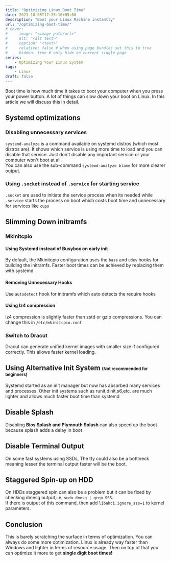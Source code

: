 ```yaml
---
title: "Optimizing Linux Boot Time"
date: 2023-10-05T17:35:10+05:00
description: "Boot your Linux Machine instantly"
url: "/optimizing-boot-time/"
# cover:
#     image: "<image path/url>"
#     alt: "<alt text>"
#     caption: "<text>"
#     relative: false # when using page bundles set this to true
#     hidden: true # only hide on current single page
series:
    - Optimizing Your Linux System
tags:
    - Linux
draft: false
---
```

Boot time is how much time it takes to boot your computer when you press your power button. A lot of things can slow down your boot on Linux. In this article we will discuss this in detail.

## Systemd optimizations
### Disabling unnecessary services
`systemd-analyze` is a command available on systemd distros (which most distros are). It shows which service is using more time to load and you can disable that service. Just don't disable any important service or your computer won't boot at all.\
You can also use the sub-command `systemd-analyze blame` for more clearer output.
### Using `.socket` instead of `.service` for starting service
`.socket` are used to initiate the service process when its needed while `.service` starts the process on boot which costs boot time and unnecessary for services like `cups`
## Slimming Down initramfs
### Mkinitcpio
#### Using Systemd instead of Busybox on early init
By default, the Mkinitcpio configuration uses the `base` and `udev` hooks for building the initramfs. Faster boot times can be achieved by replacing them with systemd
#### Removing Unnecessary Hooks
Use `autodetect` hook for initramfs which auto detects the require hooks
#### Using lz4 compression
lz4 compression is slightly faster than zstd or gzip compressions. You can change this in `/etc/mkinitcpio.conf` 
### Switch to Dracut
Dracut can generate unified kernel images with smaller size if configured correctly. This allows faster kernel loading.

## Using Alternative Init System <font size="2">(Not recommended for beginners)</font>
Systemd started as an init manager but now has absorbed many services and processes. Other init systems such as runit,dinit,s6,etc. are much lighter and allows much faster boot time than systemd
## Disable Splash
 Disabling **Bios Splash and Plymouth Splash** can also speed up the boot because splash adds a delay in boot
## Disable Terminal Output
On some fast systems using SSDs, The tty could also be a bottlneck meaning lesser the terminal output faster will be the boot.
## Staggered Spin-up on HDD
On HDDs staggered spin can also be a problem but it can be fixed by checking dmesg output,i.e, `sudo dmesg | grep SSS`.\
If there is output of this command, then add `libahci.ignore_sss=1` to kernel parameters.
## Conclusion
This is barely scratching the surface in terms of optimization. You can always do some more optimization. Linux is already way faster than Windows and lighter in terms of resource usage. Then on top of that you can optimize it more to get **single digit boot times!**
